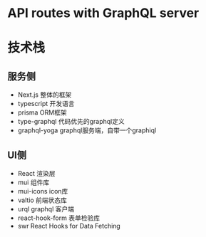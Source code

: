 # API routes with GraphQL server

# 技术栈

## 服务侧
<!-- 服务端 -->
- Next.js 整体的框架
- typescript 开发语言
- prisma ORM框架
- type-graphql 代码优先的graphql定义
- graphql-yoga graphql服务端，自带一个graphiql

## UI侧
- React 渲染层
- mui 组件库
- mui-icons icon库
- valtio 前端状态库
- urql graphql 客户端
- react-hook-form 表单检验库
- swr React Hooks for Data Fetching
